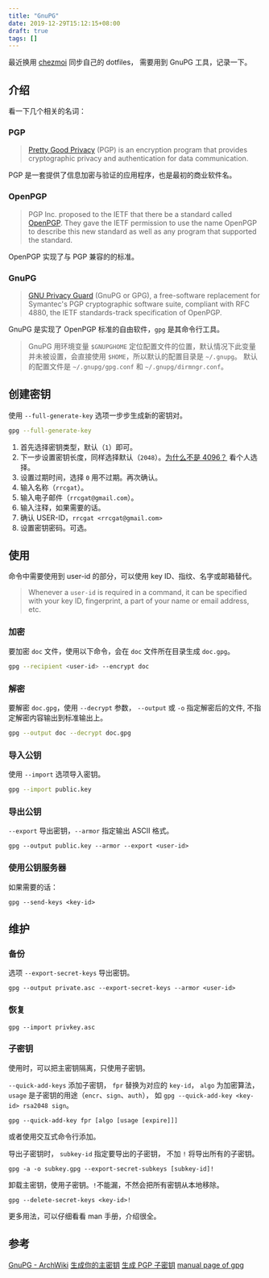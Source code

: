 ```yaml
---
title: "GnuPG"
date: 2019-12-29T15:12:15+08:00
draft: true
tags: []
---
```


最近换用 [chezmoi](https://github.com/twpayne/chezmoi) 同步自己的 dotfiles，
需要用到 GnuPG 工具，记录一下。

## 介绍

看一下几个相关的名词：

### PGP

> [Pretty Good Privacy](https://en.wikipedia.org/wiki/Pretty_Good_Privacy) (PGP) is an encryption program that provides cryptographic privacy and authentication for data communication.

PGP 是一套提供了信息加密与验证的应用程序，也是最初的商业软件名。

### OpenPGP

> PGP Inc. proposed to the IETF that there be a standard called [OpenPGP](https://en.wikipedia.org/wiki/Pretty_Good_Privacy#OpenPGP). 
> They gave the IETF permission to use the name OpenPGP to describe this new standard as well as any program that supported the standard.

OpenPGP 实现了与 PGP 兼容的的标准。

### GnuPG

> [GNU Privacy Guard](https://en.wikipedia.org/wiki/GNU_Privacy_Guard) (GnuPG or GPG), a free-software replacement for Symantec's PGP cryptographic software suite, 
> compliant with RFC 4880, the IETF standards-track specification of OpenPGP.

GnuPG 是实现了 OpenPGP 标准的自由软件，`gpg` 是其命令行工具。

> GnuPG 用环境变量 `$GNUPGHOME` 定位配置文件的位置，默认情况下此变量并未被设置，会直接使用 `$HOME`，所以默认的配置目录是 `~/.gnupg`。
> 默认的配置文件是 `~/.gnupg/gpg.conf` 和 `~/.gnupg/dirmngr.conf`。

## 创建密钥

使用 `--full-generate-key` 选项一步步生成新的密钥对。

```sh
gpg --full-generate-key
```

1. 首先选择密钥类型，默认（`1`）即可。
2. 下一步设置密钥长度，同样选择默认（`2048`）。[为什么不是 4096？](https://www.gnupg.org/faq/gnupg-faq.html#no_default_of_rsa4096) 看个人选择。
3. 设置过期时间，选择 `0` 用不过期。再次确认。
4. 输入名称（`rrcgat`）。
5. 输入电子邮件（`rrcgat@gmail.com`）。
6. 输入注释，如果需要的话。
7. 确认 USER-ID，`rrcgat <rrcgat@gmail.com>`
8. 设置密钥密码。可选。

## 使用

命令中需要使用到 user-id 的部分，可以使用 key ID、指纹、名字或邮箱替代。

> Whenever a `user-id` is required in a command, it can be specified with your key ID, fingerprint, a part of your name or email address, etc.

### 加密

要加密 `doc` 文件，使用以下命令，会在 `doc` 文件所在目录生成 `doc.gpg`。

```sh
gpg --recipient <user-id> --encrypt doc
```

### 解密

要解密 `doc.gpg`，使用 `--decrypt` 参数，
`--output` 或 `-o` 指定解密后的文件,
不指定解密内容输出到标准输出上。

```sh
gpg --output doc --decrypt doc.gpg
```

### 导入公钥

使用 `--import` 选项导入密钥。

```sh
gpg --import public.key
```

### 导出公钥

`--export` 导出密钥，`--armor` 指定输出 ASCII 格式。

```
gpg --output public.key --armor --export <user-id>
```

### 使用公钥服务器

如果需要的话：

```
gpg --send-keys <key-id>
```

## 维护

### 备份

选项 `--export-secret-keys` 导出密钥。

```
gpg --output private.asc --export-secret-keys --armor <user-id>
```

### 恢复

```
gpg --import privkey.asc
```

### 子密钥

使用时，可以把主密钥隔离，只使用子密钥。

`--quick-add-keys` 添加子密钥，
`fpr` 替换为对应的 `key-id`，
`algo` 为加密算法，
`usage` 是子密钥的用途（`encr`、`sign`、`auth`），
如 `gpg --quick-add-key <key-id> rsa2048 sign`。

```
gpg --quick-add-key fpr [algo [usage [expire]]]
```

或者使用交互式命令行添加。

导出子密钥时，
`subkey-id` 指定要导出的子密钥，
不加 `!` 将导出所有的子密钥。

```
gpg -a -o subkey.gpg --export-secret-subkeys [subkey-id]!
```

卸载主密钥，使用子密钥。`!`不能漏，不然会把所有密钥从本地移除。

```
gpg --delete-secret-keys <key-id>!
```

更多用法，可以仔细看看 man 手册，介绍很全。

## 参考
[GnuPG - ArchWiki](https://wiki.archlinux.org/index.php/GnuPG)
[生成你的主密钥](https://linux.cn/article-9529-1.html)
[生成 PGP 子密钥](https://linux.cn/article-9607-1.html)
[manual page of gpg](#)
